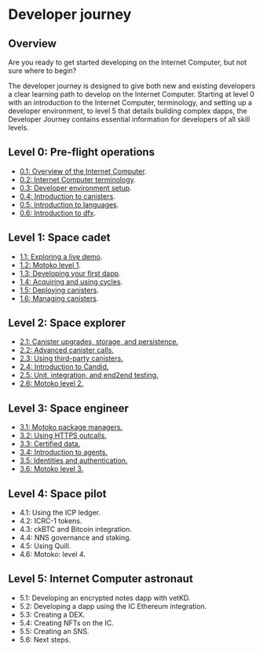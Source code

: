 # Developer journey

## Overview

Are you ready to get started developing on the Internet Computer, but not sure where to begin? 

The developer journey is designed to give both new and existing developers a clear learning path to develop on the Internet Computer. Starting at level 0 with an introduction to the Internet Computer, terminology, and setting up a developer environment, to level 5 that details building complex dapps, the Developer Journey contains essential information for developers of all skill levels. 


## Level 0: Pre-flight operations

- [0.1: Overview of the Internet Computer](level-0/01-ic-overview.md).
- [0.2: Internet Computer terminology](level-0/02-ic-terms.md).
- [0.3: Developer environment setup](level-0/03-dev-env.md).
- [0.4: Introduction to canisters](level-0/04-intro-canisters.md).
- [0.5: Introduction to languages](level-0/05-intro-languages.md).
- [0.6: Introduction to dfx](level-0/06-intro-dfx.md).

## Level 1: Space cadet

- [1.1: Exploring a live demo](level-1/1.1-live-demo.md).
- [1.2: Motoko level 1](level-1/1.2-motoko-lvl1.md).
- [1.3: Developing your first dapp](level-1/1.3-first-dapp.md).
- [1.4: Acquiring and using cycles](level-1/1.4-using-cycles.md).
- [1.5: Deploying canisters](level-1/1.5-deploying-canisters.md).
- [1.6: Managing canisters](level-1/1.6-managing-canisters.md).


## Level 2: Space explorer

- [2.1: Canister upgrades, storage, and persistence.](level-2/2.1-storage-persistence.md)
- [2.2: Advanced canister calls.](level-2/2.2-advanced-canister-calls.md)
- [2.3: Using third-party canisters.](level-2/2.3-third-party-canisters.md)
- [2.4: Introduction to Candid.](level-2/2.4-intro-candid.md)
- [2.5: Unit, integration, and end2end testing.](level-2/2.5-unit-testing.md)
- [2.6: Motoko level 2.](level-2/2.6-motoko-lvl2.md)

## Level 3: Space engineer 

- [3.1: Motoko package managers.](level-3/3.1-package-managers.md)
- [3.2: Using HTTPS outcalls.](level-3/3.2-https-outcalls.md)
- [3.3: Certified data.](level-3/3.3-certified-data.md)
- [3.4: Introduction to agents.](level-3/3.4-intro-to-agents.md)
- [3.5: Identities and authentication.](level-3/3.5-identities-and-auth.md)
- [3.6: Motoko level 3.](level-3/3.6-motoko-lvl3.md)

## Level 4: Space pilot

- 4.1: Using the ICP ledger.
- 4.2: ICRC-1 tokens.
- 4.3: ckBTC and Bitcoin integration.
- 4.4: NNS governance and staking.
- 4.5: Using Quill.
- 4.6: Motoko: level 4.

## Level 5: Internet Computer astronaut 

- 5.1: Developing an encrypted notes dapp with vetKD.
- 5.2: Developing a dapp using the IC Ethereum integration.
- 5.3: Creating a DEX.
- 5.4: Creating NFTs on the IC.
- 5.5: Creating an SNS.
- 5.6: Next steps.
